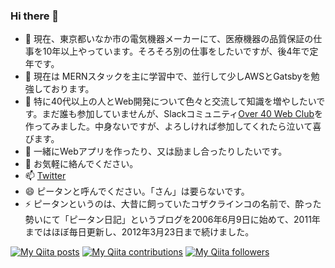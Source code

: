 ### Hi there 👋

- 🔭 現在、東京都いなか市の電気機器メーカーにて、医療機器の品質保証の仕事を10年以上やっています。そろそろ別の仕事をしたいですが、後4年で定年です。
- 🌱 現在は MERNスタックを主に学習中で、並行して少しAWSとGatsbyを勉強しております。
- 👯 特に40代以上の人とWeb開発について色々と交流して知識を増やしたいです。まだ誰も参加していませんが、Slackコミュニティ[Over 40 Web Club](https://over40webclub.slack.com/)を作ってみました。中身ないですが、よろしければ参加してくれたら泣いて喜びます。
- 🤔 一緒にWebアプリを作ったり、又は励まし合ったりしたいです。
- 💬 お気軽に絡んでください。
- 📫 [Twitter](https://twitter.com/pitang1965)
- 😄 ピータンと呼んでください。「さん」は要らないです。
- ⚡ ピータンというのは、大昔に飼っていたコザクラインコの名前で、酔った勢いにて「ピータン日記」というブログを2006年6月9日に始めて、2011年まではほぼ毎日更新し、2012年3月23日まで続けました。

[![My Qiita posts](https://qiita-badge.apiapi.app/s/pitang1965/posts.svg)](http://qiita.com/pitang1965) [![My Qiita contributions](https://qiita-badge.apiapi.app/s/pitang1965/contributions.svg)](http://qiita.com/pitang1965) [![My Qiita followers](https://qiita-badge.apiapi.app/s/pitang1965/followers.svg)](http://qiita.com/pitang1965)
